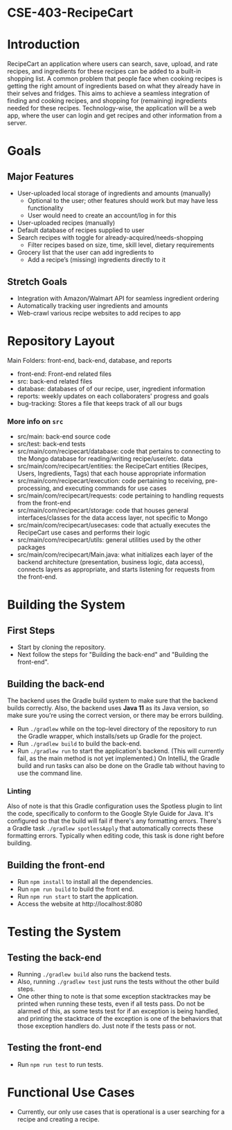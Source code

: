 # CSE-403-RecipeCart

# Introduction
RecipeCart an application where users can search, save, upload, and rate recipes, and ingredients for these recipes can be added to a built-in shopping list. A common problem that people face when cooking recipes is getting the right amount of ingredients based on what they already have in their selves and fridges. This aims to achieve a seamless integration of finding and cooking recipes, and shopping for (remaining) ingredients needed for these recipes. Technology-wise, the application will be a web app, where the user can login and get recipes and other information from a server.

# Goals
## Major Features
- User-uploaded local storage of ingredients and amounts (manually)
  - Optional to the user; other features should work but may have less functionality
  - User would need to create an account/log in for this
- User-uploaded recipes (manually)
- Default database of recipes supplied to user
- Search recipes with toggle for already-acquired/needs-shopping
  - Filter recipes based on size, time, skill level, dietary requirements
- Grocery list that the user can add ingredients to
  - Add a recipe’s (missing) ingredients directly to it

## Stretch Goals
- Integration with Amazon/Walmart API for seamless ingredient ordering
- Automatically tracking user ingredients and amounts
- Web-crawl various recipe websites to add recipes to app

# Repository Layout
Main Folders: front-end, back-end, database, and reports  
- front-end: Front-end related files
- src: back-end related files
- database: databases of of our recipe, user, ingredient information
- reports: weekly updates on each collaboraters' progress and goals
- bug-tracking: Stores a file that keeps track of all our bugs

### More info on `src`
- src/main: back-end source code
- src/test: back-end tests
- src/main/com/recipecart/database: code that pertains to connecting to the Mongo database for reading/writing recipe/user/etc. data
- src/main/com/recipecart/entities: the RecipeCart entities (Recipes, Users, Ingredients, Tags) that each house appropriate information
- src/main/com/recipecart/execution: code pertaining to receiving, pre-processing, and executing commands for use cases
- src/main/com/recipecart/requests: code pertaining to handling requests from the front-end
- src/main/com/recipecart/storage: code that houses general interfaces/classes for the data access layer, not specific to Mongo
- src/main/com/recipecart/usecases: code that actually executes the RecipeCart use cases and performs their logic
- src/main/com/recipecart/utils: general utilities used by the other packages
- src/main/com/recipecart/Main.java: what initializes each layer of the backend architecture (presentation, business logic, data access), connects layers as appropriate, and starts listening for requests from the front-end.

# Building the System
## First Steps
- Start by cloning the repository.
- Next follow the steps for "Building the back-end" and "Building the front-end".

## Building the back-end
The backend uses the Gradle build system to make sure that the backend builds correctly. Also, the backend uses **Java 11** as its Java version, so make sure you're using the correct version, or there may be errors building.
- Run `./gradlew` while on the top-level directory of the repository to run the Gradle wrapper, which installs/sets up Gradle for the project.
- Run `./gradlew build` to build the back-end.
- Run `./gradlew run` to start the application's backend. (This will currently fail, as the main method is not yet implemented.)
On IntelliJ, the Gradle build and run tasks can also be done on the Gradle tab without having to use the command line.  
### Linting
Also of note is that this Gradle configuration uses the Spotless plugin to lint the code, specifically to conform to the Google Style Guide for Java.
It's configured so that the build will fail if there's any formatting errors.
There's a Gradle task `./gradlew spotlessApply` that automatically corrects these formatting errors.
Typically when editing code, this task is done right before building.
## Building the front-end
- Run `npm install` to install all the dependencies.
- Run `npm run build` to build the front end.
- Run `npm run start` to start the application.
- Access the website at http://localhost:8080
 
# Testing the System
## Testing the back-end
- Running `./gradlew build` also runs the backend tests.
- Also, running `./gradlew test` just runs the tests without the other build steps.
- One other thing to note is that some exception stacktrackes may be printed when running these tests, even if all tests pass. Do not be alarmed of this, as some tests test for if an exception is being handled, and printing the stacktrace of the exception is one of the behaviors that those exception handlers do. Just note if the tests pass or not.

## Testing the front-end
- Run `npm run test` to run tests.

# Functional Use Cases
- Currently, our only use cases that is operational is a user searching for a recipe and creating a recipe.
